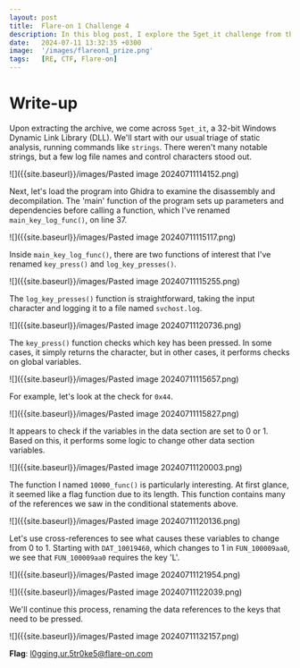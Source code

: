 ```yaml
---
layout: post
title:  Flare-on 1 Challenge 4
description: In this blog post, I explore the 5get_it challenge from the FireEye Flare-On series, where I used Ghidra to dissect a 32-bit Windows DLL.
date:   2024-07-11 13:32:35 +0300
image:  '/images/flareon1_prize.png'
tags:   [RE, CTF, Flare-on]
---
```


# Write-up
Upon extracting the archive, we come across `5get_it`, a 32-bit Windows Dynamic Link Library (DLL). We'll start with our usual triage of static analysis, running commands like `strings`. There weren't many notable strings, but a few log file names and control characters stood out.

![]({{site.baseurl}}/images/Pasted image 20240711114152.png)

Next, let's load the program into Ghidra to examine the disassembly and decompilation. The 'main' function of the program sets up parameters and dependencies before calling a function, which I've renamed `main_key_log_func()`, on line 37.

![]({{site.baseurl}}/images/Pasted image 20240711115117.png)

Inside `main_key_log_func()`, there are two functions of interest that I've renamed `key_press()` and `log_key_presses()`.

![]({{site.baseurl}}/images/Pasted image 20240711115255.png)

The `log_key_presses()` function is straightforward, taking the input character and logging it to a file named `svchost.log`.

![]({{site.baseurl}}/images/Pasted image 20240711120736.png)

The `key_press()` function checks which key has been pressed. In some cases, it simply returns the character, but in other cases, it performs checks on global variables.

![]({{site.baseurl}}/images/Pasted image 20240711115657.png)

For example, let's look at the check for `0x44`.

![]({{site.baseurl}}/images/Pasted image 20240711115827.png)

It appears to check if the variables in the data section are set to 0 or 1. Based on this, it performs some logic to change other data section variables.

![]({{site.baseurl}}/images/Pasted image 20240711120003.png)

The function I named `10000_func()` is particularly interesting. At first glance, it seemed like a flag function due to its length. This function contains many of the references we saw in the conditional statements above.

![]({{site.baseurl}}/images/Pasted image 20240711120136.png)

Let's use cross-references to see what causes these variables to change from 0 to 1. Starting with `DAT_10019460`, which changes to 1 in `FUN_100009aa0`, we see that `FUN_100009aa0` requires the key 'L'.

![]({{site.baseurl}}/images/Pasted image 20240711121954.png)

![]({{site.baseurl}}/images/Pasted image 20240711122039.png)

We'll continue this process, renaming the data references to the keys that need to be pressed.

![]({{site.baseurl}}/images/Pasted image 20240711132157.png)

**Flag**: l0gging.ur.5tr0ke5@flare-on.com